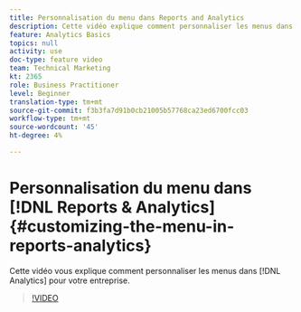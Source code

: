 ```yaml
---
title: Personnalisation du menu dans Reports and Analytics
description: Cette vidéo explique comment personnaliser les menus dans Analytics pour votre entreprise.
feature: Analytics Basics
topics: null
activity: use
doc-type: feature video
team: Technical Marketing
kt: 2365
role: Business Practitioner
level: Beginner
translation-type: tm+mt
source-git-commit: f3b3fa7d91b0cb21005b57768ca23ed6700fcc03
workflow-type: tm+mt
source-wordcount: '45'
ht-degree: 4%

---
```



# Personnalisation du menu dans [!DNL Reports & Analytics] {#customizing-the-menu-in-reports-analytics}

Cette vidéo vous explique comment personnaliser les menus dans [!DNL Analytics] pour votre entreprise.

>[!VIDEO](https://video.tv.adobe.com/v/25457/?quality=12)
